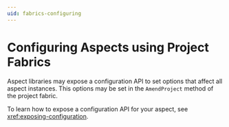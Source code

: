 ```yaml
---
uid: fabrics-configuring
---
```


# Configuring Aspects using Project Fabrics


Aspect libraries may expose a configuration API to set options that affect all aspect instances. This options may be set in the `AmendProject` method of the project fabric.

To learn how to expose a configuration API for your aspect, see <xref:exposing-configuration>.
